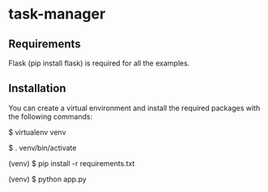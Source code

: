 # task-manager

Requirements
---
Flask (pip install flask) is required for all the examples.



Installation
---
You can create a virtual environment and install the required packages with the following commands:

$ virtualenv venv

$ . venv/bin/activate

(venv) $ pip install -r requirements.txt


(venv) $ python app.py



